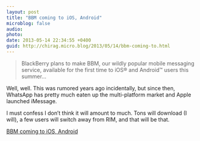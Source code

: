 ```yaml
---
layout: post
title: "BBM coming to iOS, Android"
microblog: false
audio: 
photo: 
date: 2013-05-14 22:34:55 +0400
guid: http://chirag.micro.blog/2013/05/14/bbm-coming-to.html
---
```

<blockquote>BlackBerry plans to make BBM, our wildly popular mobile messaging service, available for the first time to iOS® and Android™ users this summer…</blockquote>
<p>Well, well. This was rumored years ago incidentally, but since then, WhatsApp has pretty much eaten up the multi-platform market and Apple launched iMessage.</p>
<p>I must confess I don’t think it will amount to much. Tons will download (I will), a few users will switch away from RIM, and that will be that.</p>
<p><a href="http://blogs.blackberry.com/2013/05/bbm-ios-android/?CPID=SOC_TWI1000009" target="_blank">BBM coming to iOS, Android</a></p>
